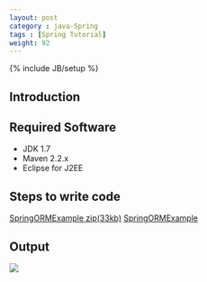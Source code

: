 ```yaml
---
layout: post
category : java-Spring
tags : [Spring Tutorial]
weight: 92
---
```


{% include JB/setup %}

## Introduction


## Required Software


 * JDK 1.7
 * Maven 2.2.x
 * Eclipse for J2EE 

## Steps to write code

<div class="download-view">
	<span class="download">
		<a href="https://github.com/ashismo/repositoryForMyBlog/blob/master/spring/SpringAOP-TransactionManagement.zip" target="_blank">SpringORMExample zip(33kb)</a>
	</span>
	<span class="view">
		<a href="https://github.com/ashismo/repositoryForMyBlog/blob/master/spring/SpringAOP-TransactionManagement" target="_blank">SpringORMExample</a>
	</span>
</div>



## Output

<img src="https://cloud.githubusercontent.com/assets/11231867/7800594/6852e16c-0335-11e5-9594-a74ac711e715.PNG"/>